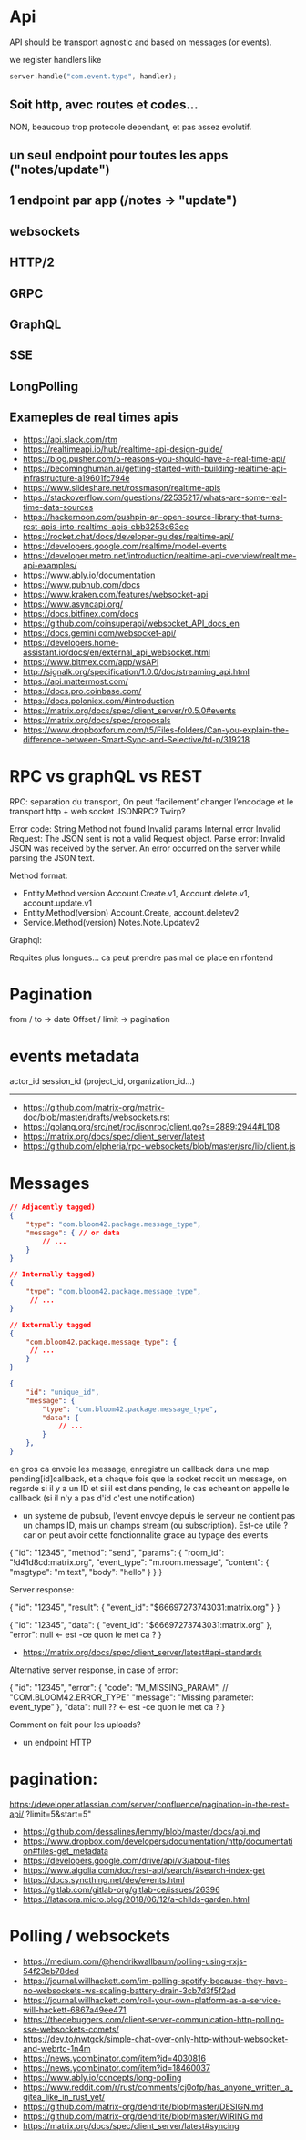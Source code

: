# Api

API should be transport agnostic and based on messages (or events).

we register handlers like

```rust
server.handle("com.event.type", handler);
```


##  Soit http, avec routes et codes...

NON, beaucoup trop protocole dependant, et pas assez evolutif.


## un seul endpoint pour toutes les apps ("notes/update")
## 1 endpoint par app (/notes -> "update")
## websockets
## HTTP/2
## GRPC
## GraphQL
## SSE
## LongPolling

## Exameples de real times apis

* https://api.slack.com/rtm
* https://realtimeapi.io/hub/realtime-api-design-guide/
* https://blog.pusher.com/5-reasons-you-should-have-a-real-time-api/
* https://becominghuman.ai/getting-started-with-building-realtime-api-infrastructure-a19601fc794e
* https://www.slideshare.net/rossmason/realtime-apis
* https://stackoverflow.com/questions/22535217/whats-are-some-real-time-data-sources
* https://hackernoon.com/pushpin-an-open-source-library-that-turns-rest-apis-into-realtime-apis-ebb3253e63ce
* https://rocket.chat/docs/developer-guides/realtime-api/
* https://developers.google.com/realtime/model-events
* https://developer.metro.net/introduction/realtime-api-overview/realtime-api-examples/
* https://www.ably.io/documentation
* https://www.pubnub.com/docs
* https://www.kraken.com/features/websocket-api
* https://www.asyncapi.org/
* https://docs.bitfinex.com/docs
* https://github.com/coinsuperapi/websocket_API_docs_en
* https://docs.gemini.com/websocket-api/
* https://developers.home-assistant.io/docs/en/external_api_websocket.html
* https://www.bitmex.com/app/wsAPI
* http://signalk.org/specification/1.0.0/doc/streaming_api.html
* https://api.mattermost.com/
* https://docs.pro.coinbase.com/
* https://docs.poloniex.com/#introduction
* https://matrix.org/docs/spec/client_server/r0.5.0#events
* https://matrix.org/docs/spec/proposals
* https://www.dropboxforum.com/t5/Files-folders/Can-you-explain-the-difference-between-Smart-Sync-and-Selective/td-p/319218





# RPC vs graphQL vs REST

RPC:
separation du transport, On peut ‘facilement’ changer l’encodage et le transport
http + web socket
JSONRPC? Twirp?

Error code: String
Method not found
Invalid params
Internal error
Invalid Request: The JSON sent is not a valid Request object.
Parse error: Invalid JSON was received by the server. An error occurred on the server while parsing the JSON text.

Method format:
- Entity.Method.version
Account.Create.v1, Account.delete.v1, account.update.v1
- Entity.Method(version)
Account.Create, account.deletev2
- Service.Method(version)
Notes.Note.Updatev2


Graphql:

Requites plus longues… ca peut prendre pas mal de place en rfontend

# Pagination
from / to -> date
Offset / limit -> pagination


# events metadata

actor_id
session_id
(project_id, organization_id...)

---------------------------

* https://github.com/matrix-org/matrix-doc/blob/master/drafts/websockets.rst
* https://golang.org/src/net/rpc/jsonrpc/client.go?s=2889:2944#L108
* https://matrix.org/docs/spec/client_server/latest
* https://github.com/elpheria/rpc-websockets/blob/master/src/lib/client.js

# Messages

```json
// Adjacently tagged)
{
    "type": "com.bloom42.package.message_type",
    "message": { // or data
        // ...
    }
}

// Internally tagged)
{
    "type": "com.bloom42.package.message_type",
     // ...
}

// Externally tagged
{
    "com.bloom42.package.message_type": {
     // ...
    }
}

{
    "id": "unique_id",
    "message": {
        "type": "com.bloom42.package.message_type",
        "data": {
            // ...
        }
    },
}
```


en gros ca envoie les message, enregistre un callback dans une map pending[id]callback,
et a chaque fois que la socket recoit un message, on regarde si il y a un ID et si il est dans pending,
le cas echeant on appelle le callback (si il n'y a pas d'id c'est une notification)

+ un systeme de pubsub, l'event envoye depuis le serveur ne contient pas un champs ID, mais un champs
stream (ou subscription). Est-ce utile ? car on peut avoir cette fonctionnalite grace au typage des events

{
    "id": "12345",
    "method": "send",
    "params": {
        "room_id": "!d41d8cd:matrix.org",
        "event_type": "m.room.message",
        "content": {
            "msgtype": "m.text",
            "body": "hello"
        }
    }
}

Server response:

{
    "id": "12345",
    "result": {
        "event_id": "$66697273743031:matrix.org"
    }
}

{
    "id": "12345",
    "data": {
        "event_id": "$66697273743031:matrix.org"
    },
    "error": null <- est -ce quon le met ca ?
}

* https://matrix.org/docs/spec/client_server/latest#api-standards

Alternative server response, in case of error:

{
    "id": "12345",
    "error": {
       "code": "M_MISSING_PARAM", // "COM.BLOOM42.ERROR_TYPE"
       "message": "Missing parameter: event_type"
    },
    "data": null ?? <- est -ce quon le met ca ?
}


Comment on fait pour les uploads?

* un endpoint HTTP

# pagination:
https://developer.atlassian.com/server/confluence/pagination-in-the-rest-api/
?limit=5&start=5"


* https://github.com/dessalines/lemmy/blob/master/docs/api.md
* https://www.dropbox.com/developers/documentation/http/documentation#files-get_metadata
* https://developers.google.com/drive/api/v3/about-files
* https://www.algolia.com/doc/rest-api/search/#search-index-get
* https://docs.syncthing.net/dev/events.html
* https://gitlab.com/gitlab-org/gitlab-ce/issues/26396
* https://latacora.micro.blog/2018/06/12/a-childs-garden.html


# Polling / websockets
* https://medium.com/@hendrikwallbaum/polling-using-rxjs-54f23eb78ded
* https://journal.willhackett.com/im-polling-spotify-because-they-have-no-websockets-ws-scaling-battery-drain-3cb7d3f5f2ad
* https://journal.willhackett.com/roll-your-own-platform-as-a-service-will-hackett-6867a49ee471
* https://thedebuggers.com/client-server-communication-http-polling-sse-websockets-comets/
* https://dev.to/nwtgck/simple-chat-over-only-http-without-websocket-and-webrtc-1n4m
* https://news.ycombinator.com/item?id=4030816
* https://news.ycombinator.com/item?id=18460037
* https://www.ably.io/concepts/long-polling
* https://www.reddit.com/r/rust/comments/cj0ofp/has_anyone_written_a_gitea_like_in_rust_yet/
* https://github.com/matrix-org/dendrite/blob/master/DESIGN.md
* https://github.com/matrix-org/dendrite/blob/master/WIRING.md
* https://matrix.org/docs/spec/client_server/latest#syncing

